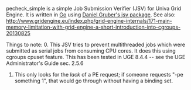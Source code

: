 pecheck\_simple is a simple Job Submission Verifier (JSV) for Univa Grid Engine.
It is written in [Go](https://golang.org) using [Daniel Gruber's jsv package](https://github.com/dgruber/jsv). See also: http://www.gridengine.eu/index.php/grid-engine-internals/171-main-memory-limitation-with-grid-engine-a-short-introduction-into-cgroups-20130825

Things to note:
0. This JSV tries to prevent multithreaded jobs which were submitted as serial jobs from consuming CPU cores. It does this using cgroups cpuset feature. This has been tested in UGE 8.4.4 -- see the UGE Administrator's Guide sec. 2.5.6
1. This only looks for the *lack* of a PE request; if someone requests "-pe something 1", that would go through without having a binding set.


